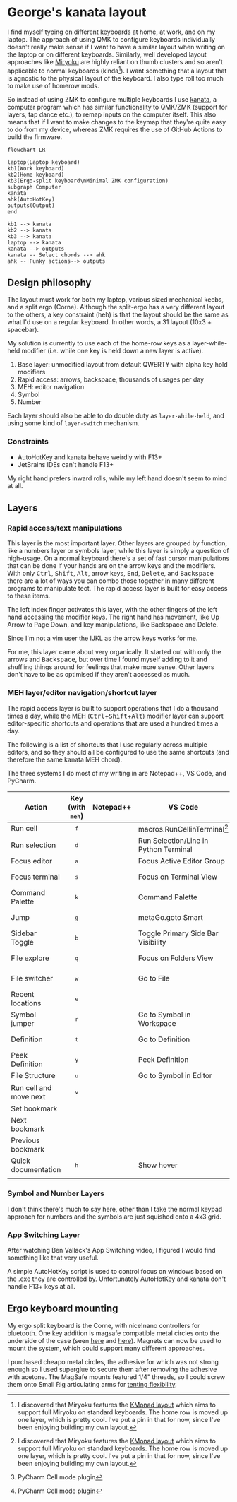# George's kanata layout

I find myself typing on different keyboards at home, at work, and on my laptop. The approach of using QMK to configure keyboards individually doesn't really make sense if I want to have a similar layout when writing on the laptop or on different keyboards. Similarly, well developed layout approaches like [Miryoku](https://github.com/manna-harbour/miryoku/) are highly reliant on thumb clusters and so aren't applicable to normal keyboards (kinda[^1]). I want something that a layout that is agnostic to the physical layout of the keyboard. I also type roll too much to make use of homerow mods.

[^1]: I discovered that Miryoku features the [KMonad layout](https://github.com/manna-harbour/miryoku_kmonad) which aims to support full Miryoku on standard keyboards. The home row is moved up one layer, which is pretty cool. I've put a pin in that for now, since I've been enjoying building my own layout.

So instead of using ZMK to configure multiple keyboards I use [kanata](https://github.com/jtroo/kanata), a computer program which has similar functionality to QMK/ZMK (support for layers, tap dance etc.), to remap inputs on the computer itself. This also means that if I want to make changes to the keymap that they're quite easy to do from my device, whereas ZMK requires the use of GitHub Actions to build the firmware.

```mermaid
flowchart LR

laptop(Laptop keyboard)
kb1(Work keyboard)
kb2(Home keyboard)
kb3(Ergo-split keyboard\nMinimal ZMK configuration)
subgraph Computer
kanata
ahk(AutoHotKey)
outputs(Output)
end

kb1 --> kanata
kb2 --> kanata
kb3 --> kanata
laptop --> kanata
kanata --> outputs
kanata -- Select chords --> ahk
ahk -- Funky actions--> outputs
```

## Design philosophy

The layout must work for both my laptop, various sized mechanical keebs, and a split ergo (Corne). Although the split-ergo has a very different layout to the others, a key constraint (heh) is that the layout should be the same as what I'd use on a regular keyboard. In other words, a 31 layout (10x3 + spacebar).

My solution is currently to use each of the home-row keys as a layer-while-held modifier (i.e. while one key is held down a new layer is active). 

1. Base layer: unmodified layout from default QWERTY with alpha key hold modifiers
2. Rapid access: arrows, backspace, thousands of usages per day
3. MEH: editor navigation
4. Symbol
5. Number


Each layer should also be able to do double duty as `layer-while-held`, and using some kind of `layer-switch` mechanism.

### Constraints

- AutoHotKey and kanata behave weirdly with F13+
- JetBrains IDEs can't handle F13+

My right hand prefers inward rolls, while my left hand doesn't seem to mind at all.

## Layers

### Rapid access/text manipulations
This layer is the most important layer. Other layers are grouped by function, like a numbers layer or symbols layer, while this layer is simply a question of high-usage. On a normal keyboard there's a set of fast cursor manipulations that can be done if your hands are on the arrow keys and the modifiers. With only <kbd>Ctrl</kbd>, <kbd>Shift</kbd>, <kbd>Alt</kbd>, arrow keys, <kbd>End</kbd>, <kbd>Delete</kbd>, and <kbd>Backspace</kbd> there are a lot of ways you can combo those together in many different programs to manipulate tect. The rapid access layer is built for easy access to these items.

The left index finger activates this layer, with the other fingers of the left hand accessing the modifier keys. The right hand has movement, like Up Arrow to Page Down, and key manipulations, like Backspace and Delete.

Since I'm not a vim user the IJKL as the arrow keys works for me.

For me, this layer came about very organically. It started out with only the arrows and <kbd>Backspace</kbd>, but over time I found myself adding to it and shuffling things around for feelings that make more sense. Other layers don't have to be as optimised if they aren't accessed as much.

### MEH layer/editor navigation/shortcut layer

The rapid access layer is built to support operations that I do a thousand times a day, while the MEH (<kbd>Ctrl</kbd>+<kbd>Shift</kbd>+<kbd>Alt</kbd>) modifier layer can support editor-specific shortcuts and operations that are used a hundred times a day.

The following is a list of shortcuts that I use regularly across multiple editors, and so they should all be configured to use the same shortcuts (and therefore the same kanata MEH chord).

The three systems I do most of my writing in are Notepad++, VS Code, and PyCharm.

| Action                 | Key (with <kbd>meh</kbd>) | Notepad++ | VS Code                               | PyCharm                    |
| ---------------------- |:-------------------------:| --------- | ------------------------------------- | -------------------------- |
| Run cell               |        <kbd>f</kbd>       |           | macros.RunCellinTerminal[^1]          | Run Cell[^2]               |
| Run selection          |        <kbd>d</kbd>       |           | Run Selection/Line in Python Terminal |                            |
| Focus editor           |        <kbd>a</kbd>       |           | Focus Active Editor Group             | Focus editor               |
| Focus terminal         |        <kbd>s</kbd>       |           | Focus on Terminal View                | Python console             |
| Command Palette        |        <kbd>k</kbd>       |           | Command Palette                       | Find Action                |
| Jump                   |        <kbd>g</kbd>       |           | metaGo.goto Smart                     | Acejump Activate           |
| Sidebar Toggle         |        <kbd>b</kbd>       |           | Toggle Primary Side Bar Visibility    |                            |
| File explore           |        <kbd>q</kbd>       |           | Focus on Folders View                 | Tool Windows > Project     |
| File switcher          |        <kbd>w</kbd>       |           | Go to File                            | View Recent Files          |
| Recent locations       |        <kbd>e</kbd>       |           |                                       | Recent Locations           |
| Symbol jumper          |        <kbd>r</kbd>       |           | Go to Symbol in Workspace             | Go to Symbol               |
| Definition             |        <kbd>t</kbd>       |           | Go to Definition                      | Go to Declaration          |
| Peek Definition        |        <kbd>y</kbd>       |           | Peek Definition                       | Quick Definition           |
| File Structure         |        <kbd>u</kbd>       |           | Go to Symbol in Editor                | File Structure             |
| Run cell and move next |        <kbd>v</kbd>       |           |                                       | Run Cell and Move Next[^2] |
| Set bookmark           |                           |           |                                       |                            |
| Next bookmark          |                           |           |                                       |                            |
| Previous bookmark      |                           |           |                                       |                            |
| Quick documentation    |        <kbd>h</kbd>       |           | Show hover                            | Quick Documentation        |
|                        |                           |           |                                       |                            |

[^1]: Macros plugin from ctf0
[^2]: PyCharm Cell mode plugin

### Symbol and Number Layers
I don't think there's much to say here, other than I take the normal keypad approach for numbers and the symbols are just squished onto a 4x3 grid.

### App Switching Layer

After watching Ben Vallack's App Switching video, I figured I would find something like that very useful.

A simple AutoHotKey script is used to control focus on windows based on the .exe they are controlled by. Unfortunately AutoHotKey and kanata don't handle F13+ keys at all.

## Ergo keyboard mounting

My ergo split keyboard is the Corne, with nice!nano controllers for bluetooth.
One key addition is magsafe compatible metal circles onto the underside of the case (seen [here](https://github.com/SethMilliken/swept-corne-zmk/tree/magsafe-mount) and [here](https://evantravers.com/articles/2023/04/06/magsafe-tenting-and-wearable-keyboards/)). Magnets can now be used to mount the system, which could support many different approaches.

I purchased cheapo metal circles, the adhesive for which was not strong enough so I used superglue to secure them after removing the adhesive with acetone. The MagSafe mounts featured 1/4" threads, so I could screw them onto Small Rig articulating arms for [tenting flexibility](https://www.reddit.com/r/ErgoMechKeyboards/comments/11o8rna/my_fav_tenting_solution/).